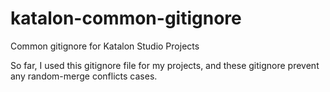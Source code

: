 # katalon-common-gitignore
Common gitignore for Katalon Studio Projects

So far, I used this gitignore file for my projects, and these gitignore prevent any random-merge conflicts cases.
